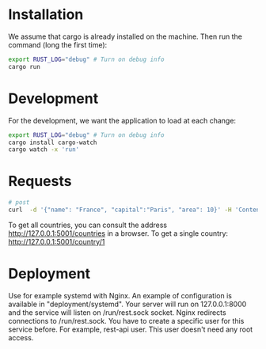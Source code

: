 # Installation

We assume that cargo is already installed on the machine. Then run the command (long the first time):

```bash
export RUST_LOG="debug" # Turn on debug info
cargo run
```

# Development

For the development, we want the application to load at each change:

```bash
export RUST_LOG="debug" # Turn on debug info
cargo install cargo-watch
cargo watch -x 'run'
```

# Requests

``` bash
# post
curl  -d '{"name": "France", "capital":"Paris", "area": 10}' -H 'Content-Type: application/json'  http://127.0.0.1:5000/country
```

To get all countries, you can consult the address http://127.0.0.1:5001/countries in a browser. To get a single
country: http://127.0.0.1:5001/country/1

# Deployment

Use for example systemd with Nginx. An example of configuration is available in "deployment/systemd". Your server will
run on 127.0.0.1:8000 and the service will listen on /run/rest.sock socket. Nginx redirects connections 
to /run/rest.sock. 
You have to create a specific user for this service before. For example, rest-api user. This user doesn't need any root 
access. 
